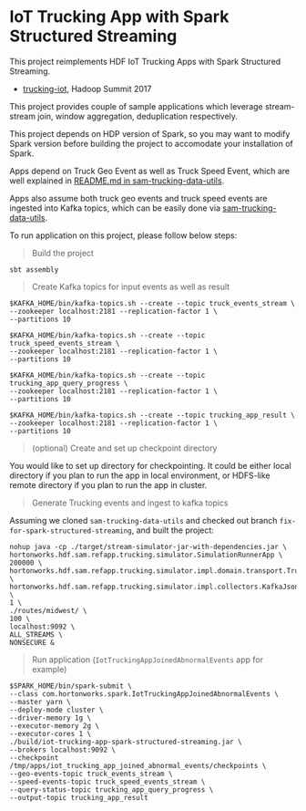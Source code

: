 # IoT Trucking App with Spark Structured Streaming

This project reimplements HDF IoT Trucking Apps with Spark Structured Streaming.

* [trucking-iot](https://github.com/orendain/trucking-iot/tree/hadoop-summit-2017), Hadoop Summit 2017

This project provides couple of sample applications which leverage stream-stream join, window aggregation, deduplication respectively.

This project depends on HDP version of Spark, so you may want to modify Spark version before building the project to accomodate your installation of Spark.

Apps depend on Truck Geo Event as well as Truck Speed Event, which are well explained in [README.md in sam-trucking-data-utils](https://github.com/HeartSaVioR/sam-trucking-data-utils/blob/fix-for-spark-structured-streaming/README.md).

Apps also assume both truck geo events and truck speed events are ingested into Kafka topics, which can be easily done via [sam-trucking-data-utils](https://github.com/HeartSaVioR/sam-trucking-data-utils/blob/fix-for-spark-structured-streaming/README.md).

To run application on this project, please follow below steps:

> Build the project

`sbt assembly`

> Create Kafka topics for input events as well as result

```
$KAFKA_HOME/bin/kafka-topics.sh --create --topic truck_events_stream \
--zookeeper localhost:2181 --replication-factor 1 \
--partitions 10

$KAFKA_HOME/bin/kafka-topics.sh --create --topic truck_speed_events_stream \
--zookeeper localhost:2181 --replication-factor 1 \
--partitions 10

$KAFKA_HOME/bin/kafka-topics.sh --create --topic trucking_app_query_progress \
--zookeeper localhost:2181 --replication-factor 1 \
--partitions 10

$KAFKA_HOME/bin/kafka-topics.sh --create --topic trucking_app_result \
--zookeeper localhost:2181 --replication-factor 1 \
--partitions 10
```

> (optional) Create and set up checkpoint directory

You would like to set up directory for checkpointing. It could be either local directory if you plan to run the app in local environment, or HDFS-like remote directory if you plan to run the app in cluster.

> Generate Trucking events and ingest to kafka topics

Assuming we cloned `sam-trucking-data-utils` and checked out branch `fix-for-spark-structured-streaming`, and built the project:

```
nohup java -cp ./target/stream-simulator-jar-with-dependencies.jar \
hortonworks.hdf.sam.refapp.trucking.simulator.SimulationRunnerApp \
200000 \ hortonworks.hdf.sam.refapp.trucking.simulator.impl.domain.transport.Truck \
hortonworks.hdf.sam.refapp.trucking.simulator.impl.collectors.KafkaJsonEventCollector \
1 \
./routes/midwest/ \
100 \
localhost:9092 \
ALL_STREAMS \
NONSECURE &
```

> Run application (`IotTruckingAppJoinedAbnormalEvents` app for example)

```
$SPARK_HOME/bin/spark-submit \
--class com.hortonworks.spark.IotTruckingAppJoinedAbnormalEvents \
--master yarn \
--deploy-mode cluster \
--driver-memory 1g \
--executor-memory 2g \
--executor-cores 1 \
./build/iot-trucking-app-spark-structured-streaming.jar \
--brokers localhost:9092 \
--checkpoint /tmp/apps/iot_trucking_app_joined_abnormal_events/checkpoints \
--geo-events-topic truck_events_stream \
--speed-events-topic truck_speed_events_stream \
--query-status-topic trucking_app_query_progress \
--output-topic trucking_app_result
```
